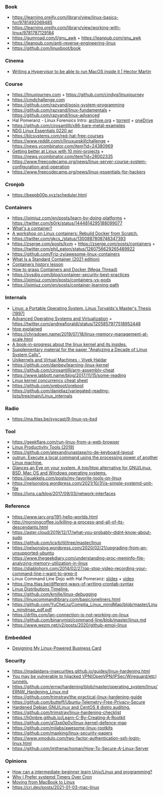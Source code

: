 ### Book

- https://learning.oreilly.com/library/view/linux-basics-for/9781492069485
- https://learning.oreilly.com/library/view/working-with-linux/9781787129184
- https://gumroad.com/l/gnu_awk + https://leanpub.com/gnu_awk
- https://leanpub.com/anti-reverse-engineering-linux
- https://github.com/linuxboot/book

### Cinema

- [Writing a Hypervisor to be able to run MacOS inside it | Hector Martin](https://www.youtube.com/playlist?list=PL68XxS4_ek4ab49xb5qcODWQETyC5vbHi)

### Course

- https://linuxjourney.com + https://github.com/cindyq/linuxjourney
- https://cmdchallenge.com
- https://github.com/razvand/posix-system-programming
- https://github.com/razvand/linux-fundamentals + https://github.com/razvand/linux-advanced
- Hal Pomeranz - Linux Forensics Intro: [archive.org](https://archive.org/details/HalLinuxForensics) + [torrent](https://ia801406.us.archive.org/6/items/HalLinuxForensics/HalLinuxForensics_archive.torrent) + [oneDrive](https://onedrive.live.com/?authkey=%21AG%5FKRwGLhvEVVgM&id=83C438C3CA7085EF%211480&cid=83C438C3CA7085EF)
- https://github.com/cirosantilli/x86-bare-metal-examples
- [NDG Linux Essentials 0220 wr](https://373583482.netacad.com/courses/974184)
- https://blcsystems.com/red-hat-free-courses
- https://www.reddit.com/r/linuxupskillchallenge + https://news.ycombinator.com/item?id=24380969
- [Getting better at Linux with 10 mini-projects](https://carltheperson.com/posts/10-things-linux) + https://news.ycombinator.com/item?id=26002335
- https://www.freecodecamp.org/news/linux-server-course-system-configuration-and-operation
- https://www.freecodecamp.org/news/linux-essentials-for-hackers

### Cronjob

- https://beepb00p.xyz/scheduler.html

### Containers

- https://iximiuz.com/en/posts/learn-by-doing-platforms + https://twitter.com/b0rk/status/1444814295188099077
- [What's a container?](https://twitter.com/b0rk/status/1225445956734390273)
- [A workshop on Linux containers: Rebuild Docker from Scratch.](https://github.com/Fewbytes/rubber-docker)
- https://twitter.com/gkcs_/status/1300887808748347393
- https://zserge.com/posts/kvm + https://zserge.com/posts/containers + https://twitter.com/phil_eaton/status/1260756629265489922
- https://github.com/Friz-zy/awesome-linux-containers
- [What Is a Standard Container (2021 edition)](https://iximiuz.com/en/posts/oci-containers)
- [Containers history lesson](https://twitter.com/iximiuz/status/1436659599776616453)
- [How to grasp Containers and Docker (Mega Thread)](https://twitter.com/iximiuz/status/1423984739514454033)
- https://sysdig.com/blog/container-security-best-practices
- https://iximiuz.com/en/posts/containers-vs-pods
- https://iximiuz.com/en/posts/container-learning-path

### Internals

- [Linux: a Portable Operating System. Linus Torvalds's Master's Thesis (1997)](https://www.cs.helsinki.fi/u/kutvonen/index_files/linus.pdf)
- [Advanced Operating Systems and Virtualization](https://gist.githubusercontent.com/andreafioraldi/c6ab4765a3821bc6f07537ad4cdafa9e/raw/4351fe1e6235daf85647ad34d2b50df20a21da63/asov_checkshit_singlefile.txt) + https://twitter.com/andreafioraldi/status/1205857977518952448
- [htop explained](https://peteris.rocks/blog/htop/)
- https://chrisdown.name/2019/07/18/linux-memory-management-at-scale.html
- [A book-in-progress about the linux kernel and its insides.](https://0xax.gitbooks.io/linux-insides/content)
- [Supplementary material for the paper "Analyzing a Decade of Linux System Calls".](https://github.com/corpaul/decade_of_systemcalls)
- [Unikernels and Virtual Machines - Vivek Haldar](https://www.youtube.com/playlist?list=PLOuhQnxVenf0dMrMDrq7VT1GwHCib9Sc0)
- https://github.com/danbev/learning-linux-kernel
- https://github.com/cirosantilli/arm-assembly-cheat
- https://www.labbott.name/blog/2017/11/15/some-reading
- [Linux kernel concurrency cheat sheet](https://twitter.com/vegard_no/status/1437477945271111682)
- https://github.com/oreboot/oreboot
- https://github.com/danidiaz/variegated-reading-lists/tree/main/Linux_internals

### Radio

- https://ma.ttias.be/syscast/9-linux-vs-bsd

### Tool

- https://geekflare.com/run-linux-from-a-web-browser
- [Linux Productivity Tools (2019)](https://news.ycombinator.com/item?id=23229241)
- https://github.com/alexandrunastase/ro-de-keyboard-layout
- [outrun: Execute a local command using the processing power of another Linux machine.](https://github.com/Overv/outrun)
- [Glances an Eye on your system. A top/htop alternative for GNU/Linux, BSD, Mac OS and Windows operating systems.](https://github.com/nicolargo/glances)
- https://quakkels.com/posts/my-favorite-tools-on-linux
- https://nelsonslog.wordpress.com/2021/10/31/a-simple-systemd-unit-file
- https://jvns.ca/blog/2017/09/03/network-interfaces

### Reference

- https://www.jarv.org/191-hello-worlds.html
- http://morningcoffee.io/killing-a-process-and-all-of-its-descendants.html
- https://aster.cloud/2019/12/17/what-you-probably-didnt-know-about-sudo
- https://github.com/jcsrb/til/tree/master/linux
- https://nelsonslog.wordpress.com/2020/02/21/upgrading-from-an-unsupported-ubuntu
- https://www.thegeekdiary.com/understanding-proc-meminfo-file-analyzing-memory-utilization-in-linux
- https://diablohorn.com/2014/02/27/qp-stop-video-recording-your-command-line-i-want-to-grep-it
- Linux Command Line Dojo with Hal Pomeranz: [slides](http://www.deer-run.com/~hal/CLDojo.pdf) + [video](https://www.youtube.com/watch?v=-jNkjuWMFrk)
- https://ma.ttias.be/different-ways-of-writing-crontab-syntax
- [Linux Distributions Timeline.](https://github.com/FabioLolix/LinuxTimeline)
- https://github.com/kmille/linux-debugging
- https://linuxcommandlibrary.com/basic/oneliners.html
- https://github.com/YuCheLiu/Comptia_Linux_mindMap/blob/master/Linux_mindmap_pdf.pdf
- https://drfits.com/lan-connection-is-not-working-on-linux
- https://github.com/binarymist/command-line/blob/master/linux.md
- https://www.wezm.net/v2/posts/2020/github-emoji-linux

### Embedded

- [Designing My Linux-Powered Business Card](https://www.thirtythreeforty.net/posts/2019/12/designing-my-linux-business-card)

### Security

- https://madaidans-insecurities.github.io/guides/linux-hardening.html
- [You may be vulnerable to hijacked VPN(OpenVPN/IPSec/Wireguard/etc) tunnels.](https://twitter.com/Ridgeback111/status/1202623324901302279)
- https://github.com/ernw/hardening/blob/master/operating_system/linux/ERNW_Hardening_Linux.md
- https://github.com/trimstray/the-practical-linux-hardening-guide
- https://github.com/butteff/Ubuntu-Telemetry-Free-Privacy-Secure
- [Hardened Debian GNU/Linux and CentOS 8 distro auditing.](https://github.com/hardenedlinux/harbian-audit)
- https://github.com/trimstray/linux-hardening-checklist
- https://h0mbre.github.io/Learn-C-By-Creating-A-Rootkit
- https://github.com/a13xp0p0v/linux-kernel-defence-map
- https://github.com/milabs/awesome-linux-rootkits
- https://github.com/maxking/linux-security-papers
- https://www.xmodulo.com/two-factor-authentication-ssh-login-linux.html
- https://github.com/imthenachoman/How-To-Secure-A-Linux-Server

### Opinions

- [How can a intermediate-beginner learn Unix/Linux and programming?](https://news.ycombinator.com/item?id=22649291)
- [Why I Prefer systemd Timers Over Cron](https://trstringer.com/systemd-timer-vs-cronjob)
- [Moving from MacBook to Linux](https://monadical.com/posts/moving-to-linux-desktop.html)
- https://cri.dev/posts/2021-01-03-mac-linux
